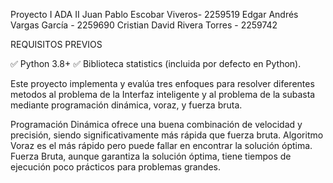 Proyecto I ADA II
Juan Pablo Escobar Viveros- 2259519
Edgar Andrés Vargas García - 2259690
Cristian David Rivera Torres - 2259742

REQUISITOS PREVIOS

✅ Python 3.8+
✅ Biblioteca statistics (incluida por defecto en Python).


Este proyecto implementa y evalúa tres enfoques para resolver
diferentes metodos al problema de la Interfaz inteligente y al problema de la subasta
mediante programación dinámica, voraz, y fuerza bruta. 

Programación Dinámica ofrece una buena combinación de velocidad y precisión, siendo significativamente más rápida que fuerza bruta.
Algoritmo Voraz es el más rápido pero puede fallar en encontrar la solución óptima.
Fuerza Bruta, aunque garantiza la solución óptima, tiene tiempos de ejecución poco prácticos para problemas grandes.